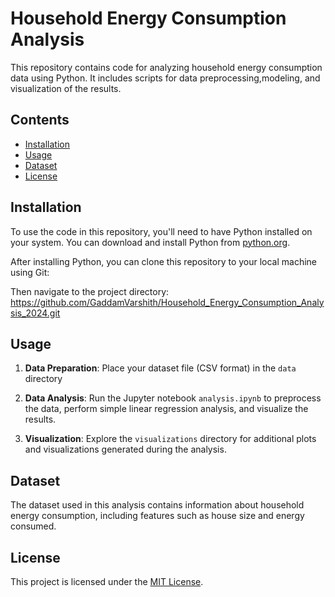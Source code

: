 # Household Energy Consumption Analysis

This repository contains code for analyzing household energy consumption data using Python. It includes scripts for data preprocessing,modeling, and visualization of the results.

## Contents

- [Installation](#installation)
- [Usage](#usage)
- [Dataset](#dataset)
- [License](#license)

## Installation

To use the code in this repository, you'll need to have Python installed on your system. You can download and install Python from [python.org](https://www.python.org/).

After installing Python, you can clone this repository to your local machine using Git:


Then navigate to the project directory: https://github.com/GaddamVarshith/Household_Energy_Consumption_Analysis_2024.git


## Usage

1. **Data Preparation**: Place your dataset file (CSV format) in the `data` directory

2. **Data Analysis**: Run the Jupyter notebook `analysis.ipynb` to preprocess the data, perform simple linear regression analysis, and visualize the results.

3. **Visualization**: Explore the `visualizations` directory for additional plots and visualizations generated during the analysis.

## Dataset

The dataset used in this analysis contains information about household energy consumption, including features such as house size and energy consumed.

## License

This project is licensed under the [MIT License](LICENSE).




